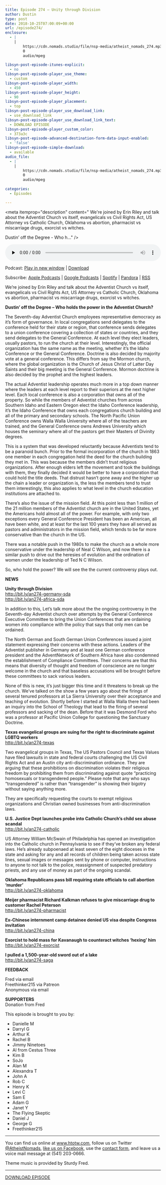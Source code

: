 ```yaml
---
title: Episode 274 – Unity through Division
author: Dustin
type: post
date: 2018-10-25T07:00:09+00:00
url: /episode274/
enclosure:
  - |
    |
        https://cdn.nomads.studio/file/nsp-media/atheist_nomads_274.mp3
        0
        audio/mpeg
        
libsyn-post-episode-itunes-explicit:
  - no
libsyn-post-episode-player_use_theme:
  - custom
libsyn-post-episode-player_width:
  - 450
libsyn-post-episode-player_height:
  - 90
libsyn-post-episode-player_placement:
  - top
libsyn-post-episode-player_use_download_link:
  - use_download_link
libsyn-post-episode-player_use_download_link_text:
  - DOWNLOAD EPISODE
libsyn-post-episode-player_custom_color:
  - 373a3c
libsyn-post-episode-advanced-destination-form-data-input-enabled:
  - 'false'
libsyn-post-episode-simple-download:
  - available
audio_file:
  - |
    |
        https://cdn.nomads.studio/file/nsp-media/atheist_nomads_274.mp3
        0
        audio/mpeg
        
categories:
  - Episodes

---
```

<div itemscope itemtype="http://schema.org/AudioObject">
  <meta itemprop="name" content="Episode 274 &#8211; Unity through Division" />
  
  <meta itemprop="uploadDate" content="2018-10-25T01:00:09-06:00" />
  
  <meta itemprop="encodingFormat" content="audio/mpeg" />
  
  <meta itemprop="description" content="
We're joined by Erin Riley and talk about the Adventist Church vs itself, evangelicals vs Civil Rights Act, US Attorney vs Catholic Church, Oklahoma vs abortion, pharmacist vs miscarriage drugs, exorcist vs witches.



Dustin’ off the Degree - Who h..." />
  
  <meta itemprop="contentUrl" content="https://dts.podtrac.com/redirect.mp3/cdn.nomads.studio/file/nsp-media/atheist_nomads_274.mp3" />
  </p> 
  
  <div class="powerpress_player" id="powerpress_player_8537">
    <audio class="wp-audio-shortcode" id="audio-1879-281" preload="none" style="width: 100%;" controls="controls"><source type="audio/mpeg" src="https://dts.podtrac.com/redirect.mp3/cdn.nomads.studio/file/nsp-media/atheist_nomads_274.mp3?_=281" /><a href="https://dts.podtrac.com/redirect.mp3/cdn.nomads.studio/file/nsp-media/atheist_nomads_274.mp3">https://dts.podtrac.com/redirect.mp3/cdn.nomads.studio/file/nsp-media/atheist_nomads_274.mp3</a></audio>
  </div>
</div>

<p class="powerpress_links powerpress_links_mp3">
  Podcast: <a href="https://dts.podtrac.com/redirect.mp3/cdn.nomads.studio/file/nsp-media/atheist_nomads_274.mp3" class="powerpress_link_pinw" target="_blank" title="Play in new window" onclick="return powerpress_pinw('https://htotw.com/?powerpress_pinw=1879-podcast');" rel="nofollow">Play in new window</a> | <a href="https://dts.podtrac.com/redirect.mp3/cdn.nomads.studio/file/nsp-media/atheist_nomads_274.mp3" class="powerpress_link_d" title="Download" rel="nofollow" download="atheist_nomads_274.mp3">Download</a>
</p>

<p class="powerpress_links powerpress_subscribe_links">
  Subscribe: <a href="https://podcasts.apple.com/us/podcast/humanists-take-on-the-world/id530050098?mt=2&ls=1" class="powerpress_link_subscribe powerpress_link_subscribe_itunes" target="_blank" title="Subscribe on Apple Podcasts" rel="nofollow">Apple Podcasts</a> | <a href="https://www.google.com/podcasts?feed=aHR0cDovL2F0aGVpc3Rub21hZHMubGlic3luLmNvbS9yc3M%3D" class="powerpress_link_subscribe powerpress_link_subscribe_googleplay" target="_blank" title="Subscribe on Google Podcasts" rel="nofollow">Google Podcasts</a> | <a href="https://open.spotify.com/show/3LzK2xZGike6Tc1GEMtMbr?si=LieN9SNuTpq96smuaUsH8A" class="powerpress_link_subscribe powerpress_link_subscribe_spotify" target="_blank" title="Subscribe on Spotify" rel="nofollow">Spotify</a> | <a href="https://www.pandora.com/podcast/atheist-nomads/PC:10122?corr=62071012&part=ug" class="powerpress_link_subscribe powerpress_link_subscribe_pandora" target="_blank" title="Subscribe on Pandora" rel="nofollow">Pandora</a> | <a href="https://htotw.com/feed/podcast/" class="powerpress_link_subscribe powerpress_link_subscribe_rss" target="_blank" title="Subscribe via RSS" rel="nofollow">RSS</a>
</p>

  
We&#8217;re joined by Erin Riley and talk about the Adventist Church vs itself, evangelicals vs Civil Rights Act, US Attorney vs Catholic Church, Oklahoma vs abortion, pharmacist vs miscarriage drugs, exorcist vs witches.  
<!--more-->

**Dustin’ off the Degree &#8211; Who holds the power in the Adventist Church?**

The Seventh-day Adventist Church employees representative democracy as it’s form of governance. In local congregations send delegates to the conference held for their state or region, that conference sends delegates to a union conference covering a collection of states or countries, and they send delegates to the General Conference. At each level they elect leaders, usually pastors, to run the church at their level. Interestingly, the official organization has the same name as the meeting, whether it’s the Idaho Conference or the General Conference. Doctrine is also decided by majority vote at a general conference. This differs from say the Mormon church, where the global organization is the Church of Jesus Christ of Latter Day Saints and their big meeting is the General Conference. Mormon doctrine is also decided by the prophet and the highest leaders.

The actual Adventist leadership operates much more in a top down manner where the leaders at each level report to their superiors at the next higher level. Each local conference is also a corporation that owns all of the property. So while the members of Adventist churches from across Southern Idaho and Eastern Oregon elect the Idaho Conference leadership, it’s the Idaho Conference that owns each congregations church building and all of the primary and secondary schools. The North Pacific Union Conference owns Walla Walla University where all of the teachers are trained, and the General Conference owns Andrews University which houses the seminary where all of the pastors get their Masters of Divinity degrees.

This is a system that was developed reluctantly because Adventists tend to be a paranoid bunch. Prior to the formal incorporation of the church in 1863 one member in each congregation held the deed for the church building they met in. This was because the members didn’t trust religious organizations. After enough elders left the movement and took the buildings with them, they finally decided it would be better to have a corporation that could hold the title deeds. That distrust hasn’t gone away and the higher up the chain a leader or organization is, the less the members tend to trust them interestingly, this also applies to what level in the church education institutions are attached to.

There’s also the issue of the mission field. At this point less than 1 million of the 21 million members of the Adventist church are in the United States, yet the Americans hold almost all of the power. For example, with only two exceptions every General Conference President has been an American, all have been white, and at least for the last 100 years they have all served as pastors and administrators in the mission field, which tends to be far more conservative than the church in the US.

There was a notable push in the 1980s to make the church as a whole more conservative under the leadership of Neal C Wilson, and now there is a similar push to drive out the heresies of evolution and the ordination of women under the leadership of Ted N C Wilson.

So, who hold the power? We will see the the current controversy plays out.

**NEWS**

**Unity through Division**  
<a href="http://bit.ly/an274-germany-sda" target="_blank" rel="noopener">http://bit.ly/an274-germany-sda</a>  
<a href="http://bit.ly/an274-africa-sda" target="_blank" rel="noopener">http://bit.ly/an274-africa-sda</a>

In addition to this, Let’s talk more about the the ongoing controversy in the Seventh-day Adventist church over attempts by the General Conference Executive Committee to bring the Union Conferences that are ordaining women into compliance with the policy that says that only men can be ordained.

The North German and South German Union Conferences issued a joint statement expressing their concerns with these actions. Leaders of the Adventist publisher in Germany and at least one German conference president and the AdventNetwork of Southern Africa have also condemned the establishment of Compliance Committees. Their concerns are that this means that diversity of thought and freedom of conscience are no longer welcome in the church and that baseless accusations will be brought before these committees to sack various leaders.

None of this is new, it’s just bigger this time and it threatens to break up the church. We’ve talked on the show a few years ago about the firings of several tenured professors at La Sierra University over their acceptance and teaching of evolution. Shortly before I started at Walla Walla there had been an inquiry into the School of Theology that lead to the firing of several professors and sacking of the dean. Before that it was Desmond Ford who was a professor at Pacific Union College for questioning the Sanctuary Doctrine.

**Texas evangelical groups are suing for the right to discriminate against LGBTQ workers**  
<a href="http://bit.ly/an274-texas" target="_blank" rel="noopener">http://bit.ly/an274-texas</a>

Two evangelical groups in Texas, The US Pastors Council and Texas Values have filed lawsuits in state and federal courts challenging the US Civil Rights Act and an Austin city anti-discrimination ordinance. They are arguing that these prohibitions on discrimination violates their religious freedom by prohibiting them from discriminating against quote “practicing homosexuals or transgendered people.” Please note that any who says “transgendered” is rather than “transgender” is showing their bigotry without saying anything more.

They are specifically requesting the courts to exempt religious organizations and Christian owned businesses from anti-discrimination laws.

**U.S. Justice Dept launches probe into Catholic Church’s child sex abuse scandal**  
<a href="http://bit.ly/an274-catholic" target="_blank" rel="noopener">http://bit.ly/an274-catholic</a>

US Attorney William McSwain of Philadelphia has opened an investigation into the Catholic church in Pennsylvania to see if they’ve broken any federal laws. He’s already subpoenaed at least seven of the eight dioceses in the state and asking for any and all records of children being taken across state lines, sexual images or messages sent by phone or computer, instructions to anyone to not talk to the police, reassignment of suspected predatory priests, and any use of money as part of the ongoing scandal.

**Oklahoma Republicans pass bill requiring state officials to call abortion ‘murder’**  
<a href="http://bit.ly/an274-oklahoma" target="_blank" rel="noopener">http://bit.ly/an274-oklahoma</a>

**Meijer pharmacist Richard Kalkman refuses to give miscarriage drug to customer Rachel Peterson**  
<a href="http://bit.ly/an274-pharmacist" target="_blank" rel="noopener">http://bit.ly/an274-pharmacist</a>

**Ex-Chinese internment camp detainee denied US visa despite Congress invitation**  
<a href="http://bit.ly/an274-china" target="_blank" rel="noopener">http://bit.ly/an274-china</a>

**Exorcist to hold mass for Kavanaugh to counteract witches &#8216;hexing’ him**  
<a href="http://bit.ly/an274-exorcist" target="_blank" rel="noopener">http://bit.ly/an274-exorcist</a>

**I pulled a 1,500-year-old sword out of a lake**  
<a href="http://bit.ly/an274-saga" target="_blank" rel="noopener">http://bit.ly/an274-saga</a>

**FEEDBACK**

Fred via email  
Freethinker215 via Patreon  
Anonymous via email

**SUPPORTERS**  
Donation from Fred

This episode is brought to you by:

  * Danielle M
  * Darryl G
  * Arthur K
  * Rachel B
  * Jimmy Ninetoes
  * Al from Cestus Three
  * Kim B
  * SoJo
  * Alan M
  * Alexandra T
  * John A
  * Rob C
  * Henry K
  * Levi C
  * Sam E
  * Adam G
  * Janet Y
  * The Flying Skeptic
  * Daniel J
  * George G
  * Freethinker215

<hr width="500" />

You can find us online at <a href="https://www.htotw.com/" target="_blank" rel="noopener">www.htotw.com</a>, follow us on Twitter <a href="https://twitter.com/AtheistNomads" target="_blank" rel="noopener">@AtheistNomads</a>, <a href="https://htotw.com/facebook" target="_blank" rel="noopener">like us on Facebook</a>, use the [contact form](https://htotw.com/contact), and leave us a voice mail message at (541) 203-0666.

Theme music is provided by Sturdy Fred.

<hr width="”500”" />

<a href="https://dts.podtrac.com/redirect.mp3/cdn.nomads.studio/file/nsp-media/atheist_nomads_274.mp3" target="_blank" rel="noopener">DOWNLOAD EPISODE</a>